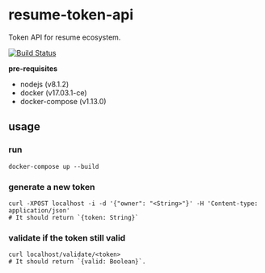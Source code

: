 # resume-token-api
Token API for resume ecosystem.

[![Build Status](https://travis-ci.org/cookie-cage/resume-token-api.svg?branch=master)](https://travis-ci.org/cookie-cage/resume-token-api)

**pre-requisites**
- nodejs (v8.1.2)
- docker (v17.03.1-ce)
- docker-compose (v1.13.0)

## usage

### run
```shell
docker-compose up --build
```

### generate a new token
```shell
curl -XPOST localhost -i -d '{"owner": "<String>"}' -H 'Content-type: application/json'
# It should return `{token: String}`
```

### validate if the token still valid
```shell
curl localhost/validate/<token>
# It should return `{valid: Boolean}`.
```
